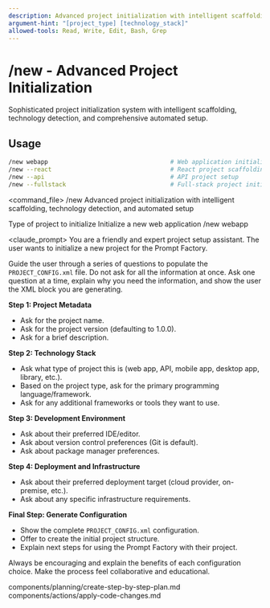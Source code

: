 ```yaml
---
description: Advanced project initialization with intelligent scaffolding, technology detection, and automated setup
argument-hint: "[project_type] [technology_stack]"
allowed-tools: Read, Write, Edit, Bash, Grep
---
```


# /new - Advanced Project Initialization

Sophisticated project initialization system with intelligent scaffolding, technology detection, and comprehensive automated setup.

## Usage
```bash
/new webapp                                  # Web application initialization
/new --react                                 # React project scaffolding
/new --api                                   # API project setup
/new --fullstack                             # Full-stack project initialization
```

<command_file>
  <metadata>
    <n>/new</n>
    <purpose>Advanced project initialization with intelligent scaffolding, technology detection, and automated setup</purpose>
    <usage>
      <![CDATA[
      /new [project_type]
      ]]>
    </usage>
  </metadata>

  <arguments>
    <argument name="project_type" type="string" required="false" default="webapp">
      <description>Type of project to initialize</description>
    </argument>
  </arguments>
  
  <examples>
    <example>
      <description>Initialize a new web application</description>
      <usage>/new webapp</usage>
    </example>
  </examples>

  <claude_prompt>
    <prompt>
You are a friendly and expert project setup assistant. The user wants to initialize a new project for the Prompt Factory.

Guide the user through a series of questions to populate the `PROJECT_CONFIG.xml` file. Do not ask for all the information at once. Ask one question at a time, explain why you need the information, and show the user the XML block you are generating.

**Step 1: Project Metadata**
- Ask for the project name.
- Ask for the project version (defaulting to 1.0.0).
- Ask for a brief description.

**Step 2: Technology Stack**
- Ask what type of project this is (web app, API, mobile app, desktop app, library, etc.).
- Based on the project type, ask for the primary programming language/framework.
- Ask for any additional frameworks or tools they want to use.

**Step 3: Development Environment**
- Ask about their preferred IDE/editor.
- Ask about version control preferences (Git is default).
- Ask about package manager preferences.

**Step 4: Deployment and Infrastructure**
- Ask about their preferred deployment target (cloud provider, on-premise, etc.).
- Ask about any specific infrastructure requirements.

**Final Step: Generate Configuration**
- Show the complete `PROJECT_CONFIG.xml` configuration.
- Offer to create the initial project structure.
- Explain next steps for using the Prompt Factory with their project.

Always be encouraging and explain the benefits of each configuration choice. Make the process feel collaborative and educational.

<include component="components/planning/create-step-by-step-plan.md" />
<include component="components/actions/apply-code-changes.md" />
    </prompt>
  </claude_prompt>

  <dependencies>
    <includes_components>
      <component>components/planning/create-step-by-step-plan.md</component>
      <component>components/actions/apply-code-changes.md</component>
    </includes_components>
  </dependencies>
</command_file> 